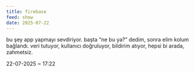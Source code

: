 ```yaml
---
title: firebase
feed: show
date: 2025-07-22
---
```


bu şey app yapmayı sevdiriyor.
başta “ne bu ya?” dedim, sonra elim kolum bağlandı.
veri tutuyor, kullanıcı doğruluyor, bildirim atıyor, hepsi bi arada, zahmetsiz.

22-07-2025 ~ 17:22

<!-- LikeBtn.com BEGIN -->
<span class="likebtn-wrapper" data-theme="google" data-lang="tr" data-i18n_like="+"></span>
<script>(function(d,e,s){if(d.getElementById("likebtn_wjs"))return;a=d.createElement(e);m=d.getElementsByTagName(e)[0];a.async=1;a.id="likebtn_wjs";a.src=s;m.parentNode.insertBefore(a, m)})(document,"script","//w.likebtn.com/js/w/widget.js");</script>
<!-- LikeBtn.com END -->
